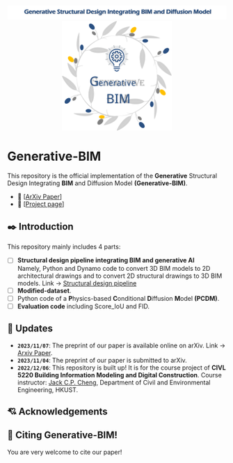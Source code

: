 <div align="center">
  <img src="./figures/Title.png">
  <img src="./figures/Generative-BIM.svg" width="50%">
</div>

# Generative-BIM
This repository is the official implementation of the **Generative** Structural Design Integrating **BIM** and Diffusion Model **(Generative-BIM)**.  
- :orange: [[ArXiv Paper](https://arxiv.org/abs/2311.04052)]
- :watermelon:  [[Project page](http://zl-he.com/Generative-BIM/)]

## ✒️ Introduction
This repository mainly includes 4 parts:  
- [ ] **Structural design pipeline integrating BIM and generative AI**  
      Namely, Python and Dynamo code to convert 3D BIM models to 2D architectural drawings and to convert 2D structural drawings to 3D BIM models. Link → [Structural design pipeline](https://github.com/hzlbbfrog/Generative-BIM/tree/main/Structural%20design%20pipeline)
- [ ] **Modified-dataset**.
- [ ] Python code of a **P**hysics-based **C**onditional **D**iffusion **M**odel **(PCDM)**.
- [ ] **Evaluation code** including Score_IoU and FID.

## 📅 Updates
- **`2023/11/07`**: The preprint of our paper is available online on arXiv. Link → [Arxiv Paper](https://arxiv.org/abs/2311.04052).
- **`2023/11/04`**: The preprint of our paper is submitted to arXiv.
- **`2022/12/06`**: This repository is built up! It is for the course project of **CIVL 5220 Building Information Modeling and Digital Construction**. Course instructor: [Jack C.P. Cheng](https://www.ce.ust.hk/people/jack-chin-pang-cheng-zhengzhanpeng), Department of Civil and Environmental Engineering, HKUST.

## 💘 Acknowledgements


## 👅 Citing Generative-BIM!
You are very welcome to cite our paper!
